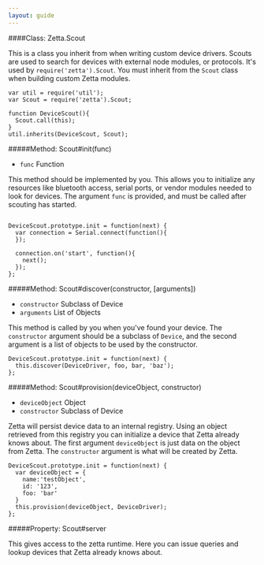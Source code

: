 ```yaml
---
layout: guide
---
```


####Class: Zetta.Scout

This is a class you inherit from when writing custom device drivers. Scouts are used to search for devices with external node modules, or protocols.
It's used by `require('zetta').Scout`. You must inherit from the `Scout` class when building custom Zetta modules.

```
var util = require('util');
var Scout = require('zetta').Scout;

function DeviceScout(){
  Scout.call(this);
}
util.inherits(DeviceScout, Scout);
```


#####Method: Scout#init(func)

* `func` Function

This method should be implemented by you. This allows you to initialize any resources like bluetooth access, serial ports, or
vendor modules needed to look for devices. The argument `func` is provided, and must be called after scouting has started.

```

DeviceScout.prototype.init = function(next) {
  var connection = Serial.connect(function(){
  });

  connection.on('start', function(){
    next();
  });
};

```

#####Method: Scout#discover(constructor, [arguments])

* `constructor` Subclass of Device
* `arguments` List of Objects

This method is called by you when you've found your device. The `constructor` argument should be a subclass of `Device`, and the second argument is a
list of objects to be used by the constructor.

```
DeviceScout.prototype.init = function(next) {
  this.discover(DeviceDriver, foo, bar, 'baz');
};

```



#####Method: Scout#provision(deviceObject, constructor)

* `deviceObject` Object
* `constructor` Subclass of Device

Zetta will persist device data to an internal registry. Using an object retrieved from this registry you can initialize a device that Zetta already
knows about. The first argument `deviceObject` is just data on the object from Zetta. The `constructor` argument is what will be created by Zetta.

```
DeviceScout.prototype.init = function(next) {
  var deviceObject = {
    name:'testObject',
    id: '123',
    foo: 'bar'
  }
  this.provision(deviceObject, DeviceDriver);
};
```

#####Property: Scout#server

This gives access to the zetta runtime. Here you can issue queries and lookup devices that Zetta already knows about.
